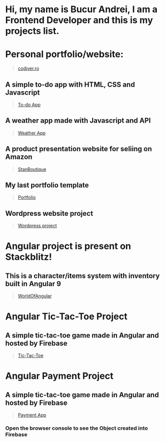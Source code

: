 # Hi, my name is Bucur Andrei, I am a Frontend Developer and this is my projects list.

# Personal portfolio/website: 
> [codiver.ro](https://codiver.ro)


## A simple to-do app with HTML, CSS and Javascript
> [To-do App](https://tabask0.github.io/TodoApp)

## A weather app made with Javascript and API
> [Weather App](https://codiver.ro/WeatherApp/)

## A product presentation website for seliing on Amazon 
> [StanBoutique](https://tabask0.github.io/StanBoutique/)

## My last portfolio template
> [Portfolio](https://tabask0.github.io/PortfolioTemplate/)

## Wordpress website project
> [Wordpress project](https://scoalamionescu.ro/)

#  Angular project is present on Stackblitz!
## This is a character/items system with inventory built in Angular 9

> [WorldOfAngular](https://stackblitz.com/edit/angular-ivy-y4rgap)

# Angular Tic-Tac-Toe Project
## A  simple tic-tac-toe game made in Angular and hosted by Firebase
> [Tic-Tac-Toe](https://emency-31de2.web.app/)

# Angular Payment Project
## A  simple tic-tac-toe game made in Angular and hosted by Firebase
> [Payment App](https://payment-preview.firebaseapp.com/)
### Open the browser console to see the Object created into Firebase
